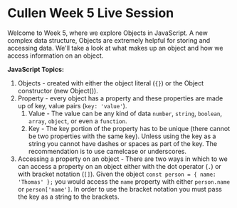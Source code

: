 # Cullen Week 5 Live Session

Welcome to Week 5, where we explore Objects in JavaScript. A new complex data structure, Objects are extremely helpful for storing and accessing data. We'll take a look at what makes up an object and how we access information on an object.

**JavaScript Topics:**

1. Objects - created with either the object literal (`{}`) or the Object constructor (new Object()).
1. Property - every object has a property and these properties are made up of key, value pairs (`key: 'value'`).
    1. Value - The value can be any kind of data `number`, `string`, `boolean`, `array`, `object`, or even a `function`.
    1. Key - The key portion of the property has to be unique (there cannot be two properties with the same key). Unless using the key as a string you cannot have dashes or spaces as part of the key. The recommendation is to use camelcase or underscores.
1. Accessing a property on an object - There are two ways in which to we can access a property on an object either with the dot operator (`.`) or with bracket notation (`[]`). Given the object `const person = { name: 'Thomas' };` you would access the `name` property with either `person.name` or `person['name']`. In order to use the bracket notation you must pass the key as a string to the brackets.
